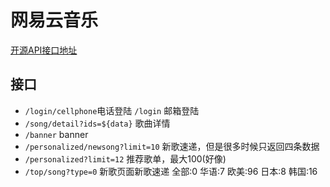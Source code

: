 # 网易云音乐
[开源API接口地址](https://neteasecloudmusicapi.vercel.app/#/?id=%e8%8e%b7%e5%8f%96%e6%ad%8c%e6%9b%b2%e8%af%a6%e6%83%85)

## 接口
- `/login/cellphone`电话登陆 `/login` 邮箱登陆
-  `/song/detail?ids=${data}` 歌曲详情
- `/banner` banner
- `/personalized/newsong?limit=10` 新歌速递，但是很多时候只返回四条数据
- `/personalized?limit=12` 推荐歌单，最大100(好像)
- `/top/song?type=0` 新歌页面新歌速递 全部:0 华语:7 欧美:96 日本:8 韩国:16